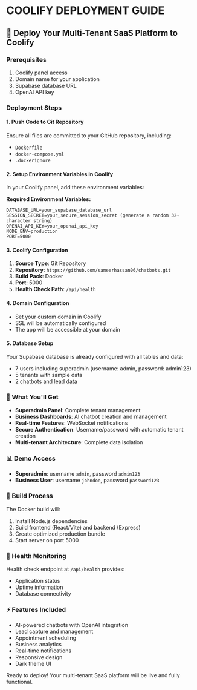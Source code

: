 # COOLIFY DEPLOYMENT GUIDE

## 🚀 Deploy Your Multi-Tenant SaaS Platform to Coolify

### Prerequisites
1. Coolify panel access
2. Domain name for your application
3. Supabase database URL
4. OpenAI API key

### Deployment Steps

#### 1. Push Code to Git Repository
Ensure all files are committed to your GitHub repository, including:
- `Dockerfile`
- `docker-compose.yml`
- `.dockerignore`

#### 2. Setup Environment Variables in Coolify
In your Coolify panel, add these environment variables:

**Required Environment Variables:**
```
DATABASE_URL=your_supabase_database_url
SESSION_SECRET=your_secure_session_secret (generate a random 32+ character string)
OPENAI_API_KEY=your_openai_api_key
NODE_ENV=production
PORT=5000
```

#### 3. Coolify Configuration
1. **Source Type**: Git Repository
2. **Repository**: `https://github.com/sameerhassan06/chatbots.git`
3. **Build Pack**: Docker
4. **Port**: 5000
5. **Health Check Path**: `/api/health`

#### 4. Domain Configuration
- Set your custom domain in Coolify
- SSL will be automatically configured
- The app will be accessible at your domain

#### 5. Database Setup
Your Supabase database is already configured with all tables and data:
- 7 users including superadmin (username: admin, password: admin123)
- 5 tenants with sample data
- 2 chatbots and lead data

### 🎯 What You'll Get
- **Superadmin Panel**: Complete tenant management
- **Business Dashboards**: AI chatbot creation and management  
- **Real-time Features**: WebSocket notifications
- **Secure Authentication**: Username/password with automatic tenant creation
- **Multi-tenant Architecture**: Complete data isolation

### 📊 Demo Access
- **Superadmin**: username `admin`, password `admin123`
- **Business User**: username `johndoe`, password `password123`

### 🔧 Build Process
The Docker build will:
1. Install Node.js dependencies
2. Build frontend (React/Vite) and backend (Express)
3. Create optimized production bundle
4. Start server on port 5000

### 🏥 Health Monitoring
Health check endpoint at `/api/health` provides:
- Application status
- Uptime information
- Database connectivity

### ⚡ Features Included
- AI-powered chatbots with OpenAI integration
- Lead capture and management
- Appointment scheduling
- Business analytics
- Real-time notifications
- Responsive design
- Dark theme UI

Ready to deploy! Your multi-tenant SaaS platform will be live and fully functional.